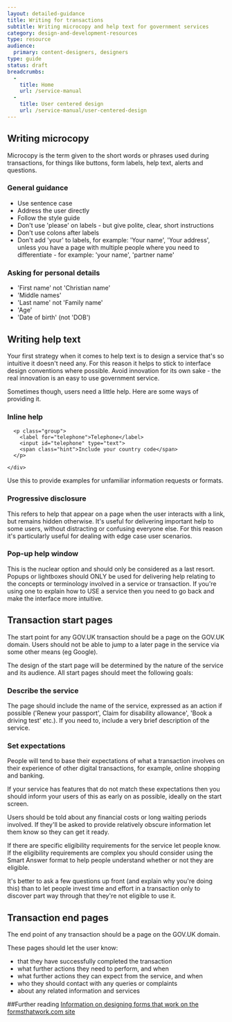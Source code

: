 ```yaml
---
layout: detailed-guidance
title: Writing for transactions
subtitle: Writing microcopy and help text for government services
category: design-and-development-resources
type: resource
audience:
  primary: content-designers, designers
type: guide
status: draft
breadcrumbs:
  -
    title: Home
    url: /service-manual
  -
    title: User centered design
    url: /service-manual/user-centered-design
---
```


## Writing microcopy

Microcopy is the term given to the short words or phrases used during transactions,
for things like buttons, form labels, help text, alerts and questions.

### General guidance

* Use sentence case
* Address the user directly
* Follow the style guide
* Don't use 'please' on labels - but give polite, clear, short instructions
* Don't use colons after labels
* Don't add 'your' to labels, for example: 'Your name', 'Your address', unless you have a page with multiple people where you need to differentiate - for example: 'your name', 'partner name'

### Asking for personal details

* 'First name' not 'Christian name'
* 'Middle names'
* 'Last name' not 'Family name'
* 'Age'
* 'Date of birth' (not 'DOB')

## Writing help text

Your first strategy when it comes to help text is to design a service that's
so intuitive it doesn't need any. For this reason it helps to stick to interface design conventions where possible. Avoid innovation for its own sake - the real innovation is an
easy to use government service.

Sometimes though, users need a little help. Here are some ways of providing it.

### Inline help

<div class="pattern-example">
    <div class="form-example-1">

      <p class="group">
        <label for="telephone">Telephone</label>
        <input id="telephone" type="text">
        <span class="hint">Include your country code</span>
      </p>

    </div>
</div>

Use this to provide examples for unfamiliar information requests or formats.


### Progressive disclosure

This refers to help that appear on a page when the user interacts with a link, but remains hidden otherwise. It's useful for delivering important help to some users, without distracting or confusing everyone else. For this reason it's particularly useful for dealing with edge case user scenarios.


### Pop-up help window

This is the nuclear option and should only be considered as a last resort. Popups or lightboxes should ONLY be used for delivering help relating to the concepts or terminology involved in a service or transaction. If you're using one to explain how to USE a service then you need to go back and make the interface more intuitive.


## Transaction start pages

The start point for any GOV.UK transaction should be a page on the GOV.UK domain. Users should not be able to jump to a later page in the service via some other means (eg Google).

The design of the start page will be determined by the nature of the service and its audience. All start pages should meet the following goals:

### Describe the service

The page should include the name of the service, expressed as an action if possible ('Renew your passport', Claim for disability allowance', 'Book a driving test' etc.). If you need to, include a very brief description of the service.

### Set expectations

People will tend to base their expectations of what a transaction involves on their experience of other digital transactions, for example, online shopping and banking.

If your service has features that do not match these expectations then you should inform your users of this as early on as possible, ideally on the start screen.

Users should be told about any financial costs or long waiting periods involved. If they'll be asked to provide relatively obscure information let them know so they can get it ready.

If there are specific eligibility requirements for the service let people know. If the eligibility requirements are complex you should consider using the Smart Answer format to help people understand whether or not they are eligible.

It's better to ask a few questions up front (and explain why you're doing this) than to let people invest time and effort in a transaction only to discover part way through that they're not eligible to use it.

## Transaction end pages

The end point of any transaction should be a page on the GOV.UK domain.

These pages should let the user know:

* that they have successfully completed the transaction
* what further actions they need to perform, and when
* what further actions they can expect from the service, and when
* who they should contact with any queries or complaints
* about any related information and services

##Further reading
[Information on designing forms that work on the formsthatwork.com site](http://www.formsthatwork.com/TheArtOfWritingVeryLittle)

